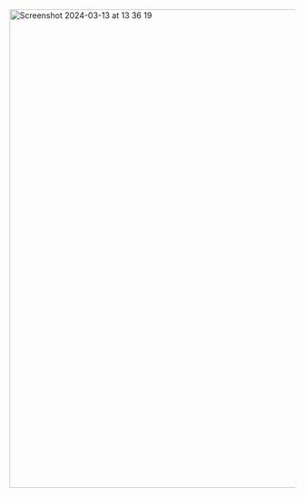<img width="841" alt="Screenshot 2024-03-13 at 13 36 19" src="https://github.com/Evgenii-Dolgopolov/tenzies/assets/52101591/bfb7e541-91eb-48ce-a8d5-adb4d7cf9e9b">
